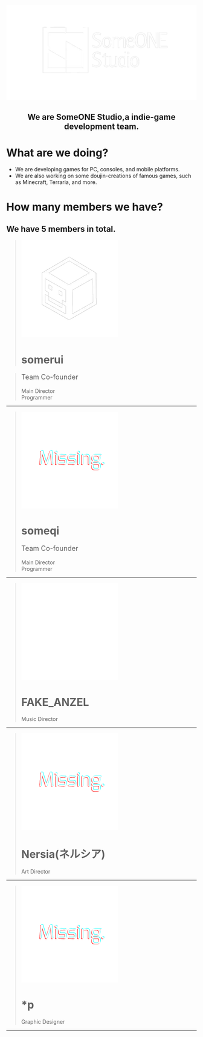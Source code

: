 ![SomeONEStudioLogo](./sos.png)
<center><h2>We are SomeONE Studio,a indie-game development team.</center>

What are we doing?
===============

- We are developing games for PC, consoles, and mobile platforms.
- We are also working on some doujin-creations of famous games, such as Minecraft, Terraria, and more.


How many members we have?
===

<h2> We have 5 members in total.</h2>



>  ![somerui](./somerui.png#pic_center)
>
> <h1>somerui</h1>
>

> <p style="font-size:18px;">Team Co-founder</p>
> <p style="font-size:14px;">Main Director<br>Programmer<br></p>

---

>  ![someqi](./missing.png)
> <h1>someqi</h1>
> <p style="font-size:18px;">Team Co-founder</p>
> <p style="font-size:14px;">Main Director<br>Programmer<br></p>

---

>  ![FA](./fakeanzel.png)
> <h1>FAKE_ANZEL</h1>
> <p style="font-size:14px;">Music Director<br></p>

---

>  ![Nersia](./missing.png)
> <h1>Nersia(ネルシア)</h1>
> <p style="font-size:14px;">Art Director<br></p>

---

>  ![*p](./missing.png)
> <h1>*p</h1>
> <p style="font-size:14px;">Graphic Designer</p>

---
